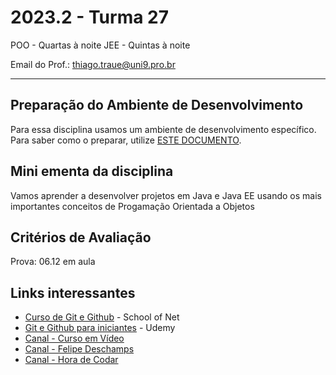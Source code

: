 # 2023.2 - Turma 27

POO - Quartas à noite
JEE - Quintas à noite

Email do Prof.: thiago.traue@uni9.pro.br

***

## Preparação do Ambiente de Desenvolvimento

Para essa disciplina usamos um ambiente de desenvolvimento específico. Para saber como o preparar, utilize [ESTE DOCUMENTO](https://docs.google.com/document/d/1_qTzcL4jXfBozhs7KWUMv9pL0cxy9aJ1HokReHpGG_E/edit?usp=sharing). 


## Mini ementa da disciplina

Vamos aprender a desenvolver projetos em Java e Java EE usando os mais importantes conceitos de Progamação Orientada a Objetos


## Critérios de Avaliação

Prova: 06.12 em aula


## Links interessantes

- [Curso de Git e Github](https://www.schoolofnet.com/curso/git/controle-de-versao/git-e-github/) - School of Net
- [Git e Github para iniciantes](https://www.udemy.com/course/git-e-github-para-iniciantes/) - Udemy
- [Canal - Curso em Vídeo](https://www.youtube.com/@CursoemVideo)
- [Canal - Felipe Deschamps](https://www.youtube.com/@FilipeDeschamps)
- [Canal - Hora de Codar](https://www.youtube.com/@MatheusBattisti)
  
